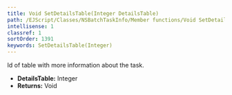 ```yaml
---
title: Void SetDetailsTable(Integer DetailsTable)
path: /EJScript/Classes/NSBatchTaskInfo/Member functions/Void SetDetailsTable(Integer p_0)
intellisense: 1
classref: 1
sortOrder: 1391
keywords: SetDetailsTable(Integer)
---
```



Id of table with more information about the task.



* **DetailsTable:** Integer
* **Returns:** Void


